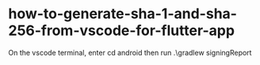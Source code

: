 # how-to-generate-sha-1-and-sha-256-from-vscode-for-flutter-app


On the vscode terminal, enter cd android
then run   .\gradlew signingReport
